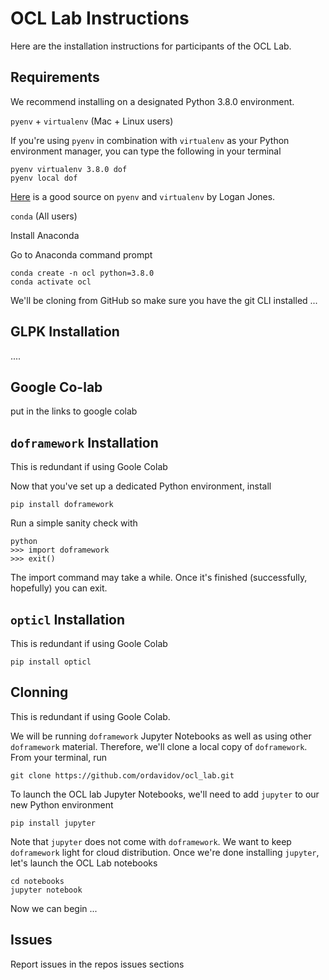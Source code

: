 <!--
# Copyright IBM Corporation 2022
#
# Licensed under the Apache License, Version 2.0 (the "License");
# you may not use this file except in compliance with the License.
# You may obtain a copy of the License at
#
#     http://www.apache.org/licenses/LICENSE-2.0
#
# Unless required by applicable law or agreed to in writing, software
# distributed under the License is distributed on an "AS IS" BASIS,
# WITHOUT WARRANTIES OR CONDITIONS OF ANY KIND, either express or implied.
# See the License for the specific language governing permissions and
# limitations under the License.
-->

# OCL Lab Instructions

Here are the installation instructions for participants of the OCL Lab.

## Requirements

We recommend installing on a designated Python 3.8.0 environment.

`pyenv` + `virtualenv` (Mac + Linux users)

If you're using `pyenv` in combination with `virtualenv` as your Python environment manager, you can type the following in your terminal
```
pyenv virtualenv 3.8.0 dof
pyenv local dof
```
[Here](https://realpython.com/intro-to-pyenv/#virtual-environments-and-pyenv "pyenv and virtualenv") is a good source on `pyenv` and `virtualenv` by Logan Jones.

`conda` (All users)

Install Anaconda

Go to Anaconda command prompt

```
conda create -n ocl python=3.8.0
conda activate ocl
```

We'll be cloning from GitHub so make sure you have the git CLI installed ...

## GLPK Installation

....

## Google Co-lab

put in the links to google colab

## `doframework` Installation

This is redundant if using Goole Colab

Now that you've set up a dedicated Python environment, install
```
pip install doframework
```
Run a simple sanity check with
```
python
>>> import doframework
>>> exit()
```
The import command may take a while. Once it's finished (successfully, hopefully) you can exit.

## `opticl` Installation

This is redundant if using Goole Colab

```
pip install opticl
```
## Clonning

This is redundant if using Goole Colab.

We will be running `doframework` Jupyter Notebooks as well as using other `doframework` material. Therefore, we'll clone a local copy of `doframework`. From your terminal, run

```
git clone https://github.com/ordavidov/ocl_lab.git
```
To launch the OCL lab Jupyter Notebooks, we'll need to add `jupyter` to our new Python environment
```
pip install jupyter
```
Note that `jupyter` does not come with `doframework`. We want to keep `doframework` light for cloud distribution. Once we're done installing `jupyter`, let's launch the OCL Lab notebooks
```
cd notebooks
jupyter notebook
```
Now we can begin ...

## Issues

Report issues in the repos issues sections

